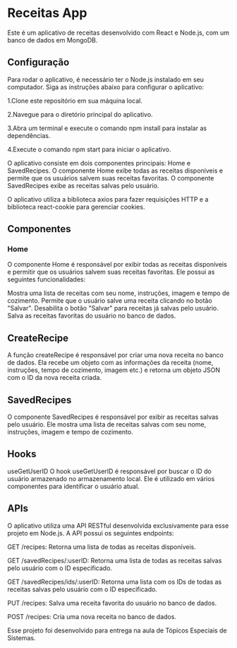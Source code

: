 # Receitas App
Este é um aplicativo de receitas desenvolvido com React e Node.js, com um banco de dados em MongoDB.

## Configuração
Para rodar o aplicativo, é necessário ter o Node.js instalado em seu computador. Siga as instruções abaixo para configurar o aplicativo:

1.Clone este repositório em sua máquina local.

2.Navegue para o diretório principal do aplicativo.

3.Abra um terminal e execute o comando npm install para instalar as dependências.

4.Execute o comando npm start para iniciar o aplicativo.


O aplicativo consiste em dois componentes principais: Home e SavedRecipes. O componente Home exibe todas as receitas disponíveis e permite que os usuários salvem suas receitas favoritas. O componente SavedRecipes exibe as receitas salvas pelo usuário.

O aplicativo utiliza a biblioteca axios para fazer requisições HTTP e a biblioteca react-cookie para gerenciar cookies.

## Componentes
### Home
O componente Home é responsável por exibir todas as receitas disponíveis e permitir que os usuários salvem suas receitas favoritas. Ele possui as seguintes funcionalidades:

Mostra uma lista de receitas com seu nome, instruções, imagem e tempo de cozimento.
Permite que o usuário salve uma receita clicando no botão "Salvar".
Desabilita o botão "Salvar" para receitas já salvas pelo usuário.
Salva as receitas favoritas do usuário no banco de dados.

## CreateRecipe
A função createRecipe é responsável por criar uma nova receita no banco de dados. Ela recebe um objeto com as informações da receita (nome, instruções, tempo de cozimento, imagem etc.) e retorna um objeto JSON com o ID da nova receita criada.
## SavedRecipes
O componente SavedRecipes é responsável por exibir as receitas salvas pelo usuário. Ele mostra uma lista de receitas salvas com seu nome, instruções, imagem e tempo de cozimento.

## Hooks
useGetUserID
O hook useGetUserID é responsável por buscar o ID do usuário armazenado no armazenamento local. Ele é utilizado em vários componentes para identificar o usuário atual.

## APIs
O aplicativo utiliza uma API RESTful desenvolvida exclusivamente para esse projeto em Node.js. A API possui os seguintes endpoints:

GET /recipes: Retorna uma lista de todas as receitas disponíveis.

GET /savedRecipes/:userID: Retorna uma lista de todas as receitas salvas pelo usuário com o ID especificado.

GET /savedRecipes/ids/:userID: Retorna uma lista com os IDs de todas as receitas salvas pelo usuário com o ID especificado.

PUT /recipes: Salva uma receita favorita do usuário no banco de dados.

POST /recipes: Cria uma nova receita no banco de dados.

Esse projeto foi desenvolvido para entrega na aula de Tópicos Especiais de Sistemas.
